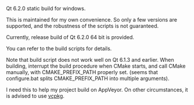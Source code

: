 Qt 6.2.0 static build for windows.



This is maintained for my own convenience. So only a few versions are supported, and the robustness of the scripts is not guaranteed.

Currently, release build of Qt 6.2.0 64 bit is provided.

You can refer to the build scripts for details.

Note that build script does not work well on Qt 6.1.3 and earlier. When building, interrupt the build procedure when CMake starts, and call CMake manually, with CMAKE_PREFIX_PATH properly set. (seems that configure.bat splits CMAKE_PREFIX_PATH into multiple arguments).





I need this to help my project build on AppVeyor. On other circumstances, it is advised to use [vcpkg](https://vcpkg.io).

